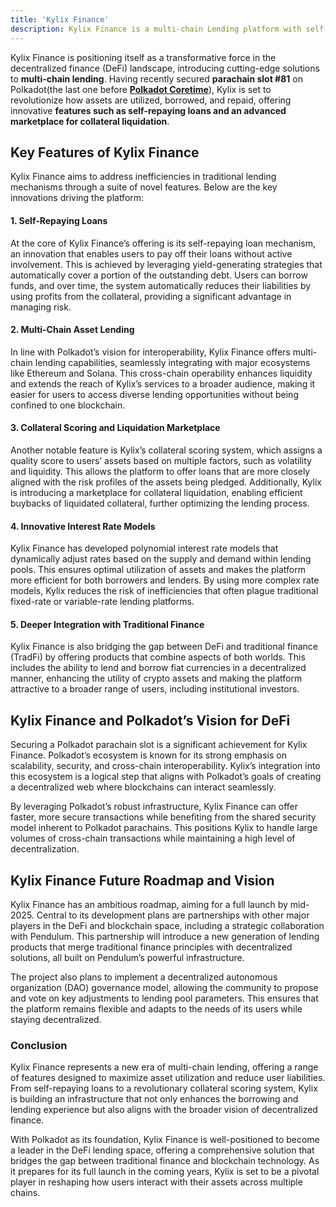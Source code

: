 ```yaml
---
title: 'Kylix Finance'
description: Kylix Finance is a multi-chain Lending platform with self-repaying loans and a marketplace for Collateral Liquidation.
---
```


Kylix Finance is positioning itself as a transformative force in the decentralized finance (DeFi) landscape, introducing cutting-edge solutions to **multi-chain lending**. Having recently secured **parachain slot #81** on Polkadot(the last one before **[Polkadot Coretime](https://dablock.com/guides/what-is-polkadot-agile-coretime/)**), Kylix is set to revolutionize how assets are utilized, borrowed, and repaid, offering innovative **features such as self-repaying loans and an advanced marketplace for collateral liquidation**.

Key Features of Kylix Finance
-----------------------------

Kylix Finance aims to address inefficiencies in traditional lending mechanisms through a suite of novel features. Below are the key innovations driving the platform:

#### 1. **Self-Repaying Loans**

At the core of Kylix Finance’s offering is its self-repaying loan mechanism, an innovation that enables users to pay off their loans without active involvement. This is achieved by leveraging yield-generating strategies that automatically cover a portion of the outstanding debt. Users can borrow funds, and over time, the system automatically reduces their liabilities by using profits from the collateral, providing a significant advantage in managing risk.

#### 2. **Multi-Chain Asset Lending**

In line with Polkadot’s vision for interoperability, Kylix Finance offers multi-chain lending capabilities, seamlessly integrating with major ecosystems like Ethereum and Solana. This cross-chain operability enhances liquidity and extends the reach of Kylix’s services to a broader audience, making it easier for users to access diverse lending opportunities without being confined to one blockchain.

#### 3. **Collateral Scoring and Liquidation Marketplace**

Another notable feature is Kylix’s collateral scoring system, which assigns a quality score to users’ assets based on multiple factors, such as volatility and liquidity. This allows the platform to offer loans that are more closely aligned with the risk profiles of the assets being pledged. Additionally, Kylix is introducing a marketplace for collateral liquidation, enabling efficient buybacks of liquidated collateral, further optimizing the lending process.

#### 4. **Innovative Interest Rate Models**

Kylix Finance has developed polynomial interest rate models that dynamically adjust rates based on the supply and demand within lending pools. This ensures optimal utilization of assets and makes the platform more efficient for both borrowers and lenders. By using more complex rate models, Kylix reduces the risk of inefficiencies that often plague traditional fixed-rate or variable-rate lending platforms.

#### 5. **Deeper Integration with Traditional Finance**

Kylix Finance is also bridging the gap between DeFi and traditional finance (TradFi) by offering products that combine aspects of both worlds. This includes the ability to lend and borrow fiat currencies in a decentralized manner, enhancing the utility of crypto assets and making the platform attractive to a broader range of users, including institutional investors.

Kylix Finance and Polkadot’s Vision for DeFi
--------------------------------------------

Securing a Polkadot parachain slot is a significant achievement for Kylix Finance. Polkadot’s ecosystem is known for its strong emphasis on scalability, security, and cross-chain interoperability. Kylix’s integration into this ecosystem is a logical step that aligns with Polkadot’s goals of creating a decentralized web where blockchains can interact seamlessly.

By leveraging Polkadot’s robust infrastructure, Kylix Finance can offer faster, more secure transactions while benefiting from the shared security model inherent to Polkadot parachains. This positions Kylix to handle large volumes of cross-chain transactions while maintaining a high level of decentralization.

Kylix Finance Future Roadmap and Vision
---------------------------------------

Kylix Finance has an ambitious roadmap, aiming for a full launch by mid-2025. Central to its development plans are partnerships with other major players in the DeFi and blockchain space, including a strategic collaboration with Pendulum. This partnership will introduce a new generation of lending products that merge traditional finance principles with decentralized solutions, all built on Pendulum’s powerful infrastructure.

The project also plans to implement a decentralized autonomous organization (DAO) governance model, allowing the community to propose and vote on key adjustments to lending pool parameters. This ensures that the platform remains flexible and adapts to the needs of its users while staying decentralized.

### Conclusion

Kylix Finance represents a new era of multi-chain lending, offering a range of features designed to maximize asset utilization and reduce user liabilities. From self-repaying loans to a revolutionary collateral scoring system, Kylix is building an infrastructure that not only enhances the borrowing and lending experience but also aligns with the broader vision of decentralized finance.

With Polkadot as its foundation, Kylix Finance is well-positioned to become a leader in the DeFi lending space, offering a comprehensive solution that bridges the gap between traditional finance and blockchain technology. As it prepares for its full launch in the coming years, Kylix is set to be a pivotal player in reshaping how users interact with their assets across multiple chains.
